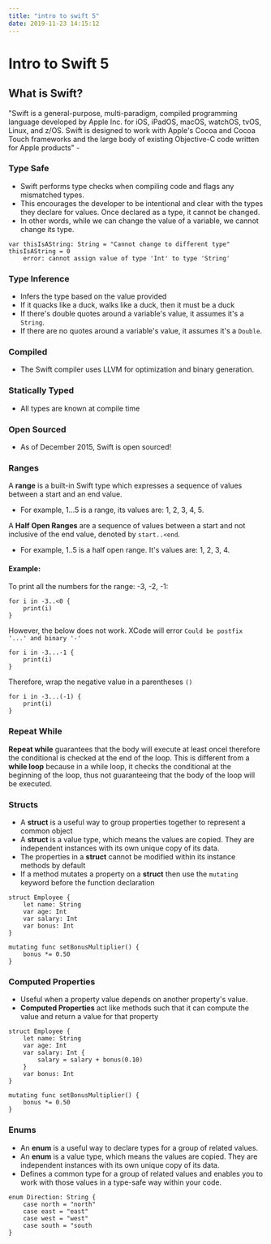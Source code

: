 ```yaml
---
title: "intro to swift 5"
date: 2019-11-23 14:15:12
---
```


# Intro to Swift 5

## What is Swift? 

"Swift is a general-purpose, multi-paradigm, compiled programming language developed by Apple Inc. for iOS, iPadOS, macOS, watchOS, tvOS, Linux, and z/OS. Swift is designed to work with Apple's Cocoa and Cocoa Touch frameworks and the large body of existing Objective-C code written for Apple products" -  

### Type Safe

- Swift performs type checks when compiling code and flags any mismatched types.
- This encourages the developer to be intentional and clear with the types they declare for values. Once declared as a type, it cannot be changed.
- In other words, while we can change the value of a variable, we cannot change its type. 

```
var thisIsAString: String = "Cannot change to different type"
thisIsAString = 0
    error: cannot assign value of type 'Int' to type 'String'
```

### Type Inference

- Infers the type based on the value provided
- If it quacks like a duck, walks like a duck, then it must be a duck
- If there's double quotes around a variable's value, it assumes it's a `String`.
- If there are no quotes around a variable's value, it assumes it's a `Double`.


### Compiled

- The Swift compiler uses LLVM for optimization and binary generation.


### Statically Typed

- All types are known at compile time

### Open Sourced

- As of December 2015, Swift is open sourced!

### Ranges

A **range** is a built-in Swift type which expresses a sequence of values between a start and an end value.
  * For example, 1...5 is a range, its values are: 1, 2, 3, 4, 5.

A **Half Open Ranges** are a sequence of values between a start and not inclusive of the end value, denoted by `start..<end`. 
  * For example, 1..5 is a half open range. It's values are:  1, 2, 3, 4.

#### Example:

To print all the numbers for the range: -3, -2, -1:

```
for i in -3..<0 {
    print(i)
}
```

However, the below does not work. XCode will error `Could be postfix '...' and binary '-'`

```
for i in -3...-1 {
    print(i)
}
```

Therefore, wrap the negative value in a parentheses `()`

```
for i in -3...(-1) {
    print(i)
}
```


### Repeat While

**Repeat while** guarantees that the body will execute at least oncel therefore the conditional is checked at the end of the loop. This is different from a **while loop** because in a while loop, it checks the conditional at the beginning of the loop, thus not guaranteeing that the body of the loop will be executed.


### Structs

- A **struct** is a useful way to group properties together to represent a common object
- A **struct** is a value type, which means the values are copied. They are independent instances with its own unique copy of its data.
- The properties in a **struct** cannot be modified within its instance methods by default
- If a method mutates a property on a **struct** then use the `mutating` keyword before the function declaration

```
struct Employee {
    let name: String
    var age: Int
    var salary: Int
    var bonus: Int
}

mutating func setBonusMultiplier() {
    bonus *= 0.50
}
```


### Computed Properties

- Useful when a property value depends on another property's value.
- **Computed Properties** act like methods such that it can compute the value and return a value for that property

```
struct Employee {
    let name: String
    var age: Int
    var salary: Int {
        salary = salary + bonus(0.10)
    }
    var bonus: Int
}

mutating func setBonusMultiplier() {
    bonus *= 0.50
}
```

### Enums

- An **enum** is a useful way to declare types for a group of related values.
- An **enum** is a value type, which means the values are copied. They are independent instances with its own unique copy of its data.
- Defines a common type for a group of related values and enables you to work with those values in a type-safe way within your code.

```
enum Direction: String {
    case north = "north"
    case east = "east" 
    case west = "west"
    case south = "south
}
```